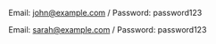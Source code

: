 Email: john@example.com / Password: password123



Email: sarah@example.com / Password: password123
